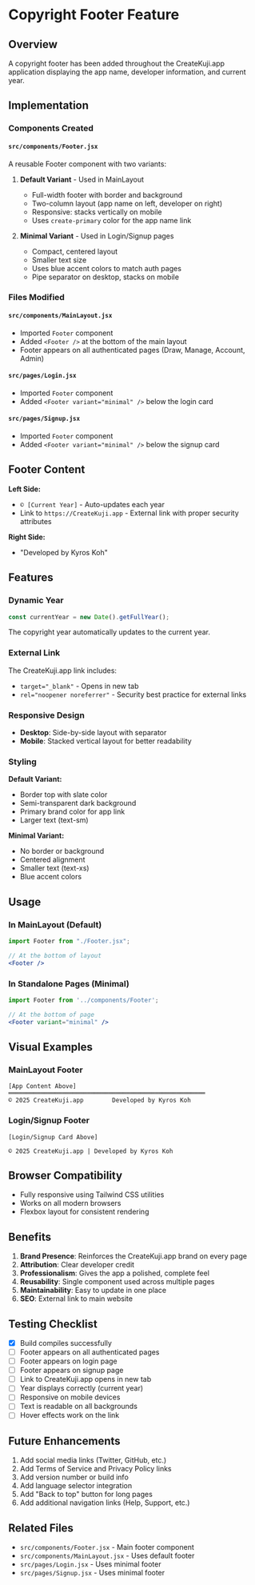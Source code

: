 # Copyright Footer Feature

## Overview
A copyright footer has been added throughout the CreateKuji.app application displaying the app name, developer information, and current year.

## Implementation

### Components Created

#### `src/components/Footer.jsx`
A reusable Footer component with two variants:

1. **Default Variant** - Used in MainLayout
   - Full-width footer with border and background
   - Two-column layout (app name on left, developer on right)
   - Responsive: stacks vertically on mobile
   - Uses `create-primary` color for the app name link

2. **Minimal Variant** - Used in Login/Signup pages
   - Compact, centered layout
   - Smaller text size
   - Uses blue accent colors to match auth pages
   - Pipe separator on desktop, stacks on mobile

### Files Modified

#### `src/components/MainLayout.jsx`
- Imported `Footer` component
- Added `<Footer />` at the bottom of the main layout
- Footer appears on all authenticated pages (Draw, Manage, Account, Admin)

#### `src/pages/Login.jsx`
- Imported `Footer` component
- Added `<Footer variant="minimal" />` below the login card

#### `src/pages/Signup.jsx`
- Imported `Footer` component
- Added `<Footer variant="minimal" />` below the signup card

## Footer Content

**Left Side:**
- `© [Current Year]` - Auto-updates each year
- Link to `https://CreateKuji.app` - External link with proper security attributes

**Right Side:**
- "Developed by Kyros Koh"

## Features

### Dynamic Year
```javascript
const currentYear = new Date().getFullYear();
```
The copyright year automatically updates to the current year.

### External Link
The CreateKuji.app link includes:
- `target="_blank"` - Opens in new tab
- `rel="noopener noreferrer"` - Security best practice for external links

### Responsive Design
- **Desktop**: Side-by-side layout with separator
- **Mobile**: Stacked vertical layout for better readability

### Styling

**Default Variant:**
- Border top with slate color
- Semi-transparent dark background
- Primary brand color for app link
- Larger text (text-sm)

**Minimal Variant:**
- No border or background
- Centered alignment
- Smaller text (text-xs)
- Blue accent colors

## Usage

### In MainLayout (Default)
```jsx
import Footer from "./Footer.jsx";

// At the bottom of layout
<Footer />
```

### In Standalone Pages (Minimal)
```jsx
import Footer from '../components/Footer';

// At the bottom of page
<Footer variant="minimal" />
```

## Visual Examples

### MainLayout Footer
```
[App Content Above]
═══════════════════════════════════════════════════════
© 2025 CreateKuji.app        Developed by Kyros Koh
```

### Login/Signup Footer
```
[Login/Signup Card Above]

© 2025 CreateKuji.app | Developed by Kyros Koh
```

## Browser Compatibility
- Fully responsive using Tailwind CSS utilities
- Works on all modern browsers
- Flexbox layout for consistent rendering

## Benefits

1. **Brand Presence**: Reinforces the CreateKuji.app brand on every page
2. **Attribution**: Clear developer credit
3. **Professionalism**: Gives the app a polished, complete feel
4. **Reusability**: Single component used across multiple pages
5. **Maintainability**: Easy to update in one place
6. **SEO**: External link to main website

## Testing Checklist

- [x] Build compiles successfully
- [ ] Footer appears on all authenticated pages
- [ ] Footer appears on login page
- [ ] Footer appears on signup page
- [ ] Link to CreateKuji.app opens in new tab
- [ ] Year displays correctly (current year)
- [ ] Responsive on mobile devices
- [ ] Text is readable on all backgrounds
- [ ] Hover effects work on the link

## Future Enhancements

1. Add social media links (Twitter, GitHub, etc.)
2. Add Terms of Service and Privacy Policy links
3. Add version number or build info
4. Add language selector integration
5. Add "Back to top" button for long pages
6. Add additional navigation links (Help, Support, etc.)

## Related Files

- `src/components/Footer.jsx` - Main footer component
- `src/components/MainLayout.jsx` - Uses default footer
- `src/pages/Login.jsx` - Uses minimal footer
- `src/pages/Signup.jsx` - Uses minimal footer
